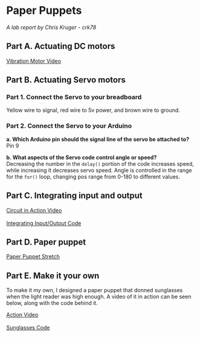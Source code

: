 # Paper Puppets

*A lab report by Chris Kruger - crk78*

## Part A. Actuating DC motors

<a href="https://youtu.be/oduniCfF61g">Vibration Motor Video</a>

## Part B. Actuating Servo motors

### Part 1. Connect the Servo to your breadboard<BR>

Yellow wire to signal, red wire to 5v power, and brown wire to ground. 

### Part 2. Connect the Servo to your Arduino

**a. Which Arduino pin should the signal line of the servo be attached to?**<BR>
 Pin 9

**b. What aspects of the Servo code control angle or speed?**<BR>
Decreasing the number in the `delay()` portion of the code increases speed, while increasing it decreases servo speed. Angle is controlled in the range for the `for()` loop, changing pos range from 0-180 to different values.

## Part C. Integrating input and output<BR>

<a href="https://youtu.be/k8WhCB4AeVo">Circuit in Action Video</a><BR><BR>
<a href="https://github.com/ckruger0/IDD-Fa18-Lab4/blob/master/integrating_input_output.ino">Integrating Input/Output Code</a>

## Part D. Paper puppet

<a href="https://youtu.be/airvcMBmlfs">Paper Puppet Stretch</a>

## Part E. Make it your own

To make it my own, I designed a paper puppet that donned sunglasses when the light reader was high enough. A video of it in action can be seen below, along with the code behind it. 

<a href="https://youtu.be/oASNZj3RtpA">Action Video</a><BR><BR>
 <a href="https://github.com/ckruger0/IDD-Fa18-Lab4/blob/master/sunglasses_dude.ino">Sunglasses Code</a>
